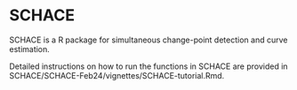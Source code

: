 # SCHACE
SCHACE is a R package for simultaneous change-point detection and curve estimation.

Detailed instructions on how to run the functions in SCHACE are provided in SCHACE/SCHACE-Feb24/vignettes/SCHACE-tutorial.Rmd.
